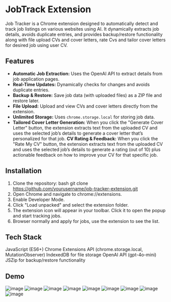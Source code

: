 # JobTrack Extension
Job Tracker is a Chrome extension designed to automatically detect and track job listings on various websites using AI. It dynamically extracts job details, avoids duplicate entries, and provides backup/restore functionality along with file upload CVs and cover letters, rate Cvs and tailor cover letters for desired job using user CV.

## Features
- **Automatic Job Extraction:** Uses the OpenAI API to extract details from job application pages.
- **Real-Time Updates:** Dynamically checks for changes and avoids duplicate entries.
- **Backup & Restore:** Save job data (with uploaded files) as a ZIP file and restore later.
- **File Upload:** Upload and view CVs and cover letters directly from the extension.
- **Unlimited Storage:** Uses `chrome.storage.local` for storing job data.
- **Tailored Cover Letter Generation:** When you click the "Generate Cover Letter" button, the extension extracts text from the uploaded CV and uses the selected job’s details to generate a cover letter that’s personalized for that job.
**CV Rating & Feedback:** When you click the "Rate My CV" button, the extension extracts text from the uploaded CV and uses the selected job’s details to generate a rating (out of 10) plus actionable feedback on how to improve your CV for that specific job.

## Installation
1.   Clone the repository:
     bash git clone https://github.com/yourusername/job-tracker-extension.git
2.   Open Chrome and navigate to chrome://extensions.
3.   Enable Developer Mode.
4.   Click "Load unpacked" and select the extension folder.
5.   The extension icon will appear in your toolbar. Click it to open the popup and start tracking jobs.
6.   Browser normally and apply for jobs, use the extension to see the list.
   
## Tech Stack
JavaScript (ES6+)
Chrome Extensions API (chrome.storage.local, MutationObserver)
IndexedDB for file storage
OpenAI API (gpt-4o-mini)
JSZip for backup/restore functionality

## Demo
![image](https://github.com/user-attachments/assets/9866f9c0-8c39-47c8-9ccf-6f64accc0b18)
![image](https://github.com/user-attachments/assets/ed27c8b3-8f79-4cef-9ec2-263c789a7014)
![image](https://github.com/user-attachments/assets/e8f63ccf-5c35-421a-bcf7-62964869a91b)
![image](https://github.com/user-attachments/assets/b76b3eb6-e0f8-497f-8d7d-8a6a7f8aedad)
![image](https://github.com/user-attachments/assets/f3face73-cf17-4284-86f5-85a475af7277)
![image](https://github.com/user-attachments/assets/a1ee0c4a-bdf2-484b-9ef5-843dc8378f82)
![image](https://github.com/user-attachments/assets/860cffea-b9ef-4eed-bba7-4a25a230df40)
![image](https://github.com/user-attachments/assets/723264c3-7b6a-4fb6-9960-c80d326e452e)
![image](https://github.com/user-attachments/assets/7376bfef-982b-4727-80b1-f57684dc20b5)









